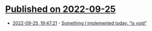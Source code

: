 # [Published on 2022-09-25](index.md)

* [2022-09-25, 19:47:21](https://lobste.rs/s/yig6fz/something_i_implemented_today_is_void) - [Something I implemented today: “is void”](https://herbsutter.com/2022/09/25/something-i-implemented-today-is-void/)
